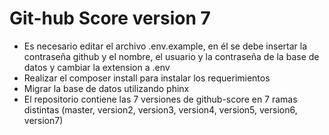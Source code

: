 # Git-hub Score version 7

* Es necesario editar el archivo .env.example, en él se debe insertar la contraseña github y el nombre, el usuario y la contraseña de la base de datos y cambiar la extension a .env
* Realizar el composer install para instalar los requerimientos
* Migrar la base de datos utilizando phinx
* El repositorio contiene las 7 versiones de github-score en 7 ramas distintas (master, version2, version3, version4, version5, version6, version7)
